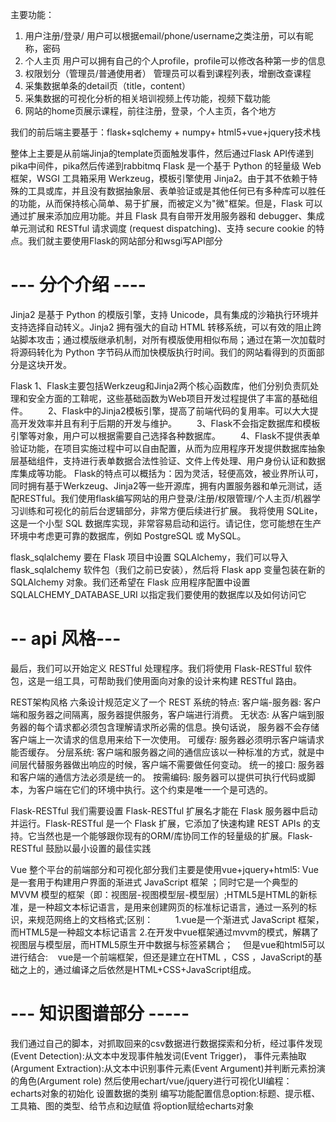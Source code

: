  主要功能：
 1. 用户注册/登录/
 	用户可以根据email/phone/username之类注册，可以有昵称，密码
 2. 个人主页
 	用户可以拥有自己的个人profile，profile可以修改各种第一步的信息
 3. 权限划分（管理员/普通使用者）
 	管理员可以看到课程列表，增删改查课程
 4. 采集数据单条的detail页（title，content）
 5. 采集数据的可视化分析的相关培训视频上传功能，视频下载功能
 6. 网站的home页展示课程，前往注册，登录，个人主页，各个地方

我们的前后端主要基于：flask+sqlchemy + numpy+ html5+vue+jquery技术栈

整体上主要是从前端Jinja的template页面触发事件，然后通过Flask API传递到pika中间件，pika然后传递到rabbitmq
Flask 是一个基于 Python 的轻量级 Web 框架，WSGI 工具箱采用 Werkzeug，模板引擎使用 Jinja2。由于其不依赖于特殊的工具或库，并且没有数据抽象层、表单验证或是其他任何已有多种库可以胜任的功能，从而保持核心简单、易于扩展，而被定义为"微"框架。但是，Flask 可以通过扩展来添加应用功能。并且 Flask 具有自带开发用服务器和 debugger、集成单元测试和 RESTful 请求调度 (request dispatching)、支持 secure cookie 的特点。我们就主要使用Flask的网站部分和wsgi写API部分


# --- 分个介绍 ----
Jinja2 是基于 Python 的模版引擎，支持 Unicode，具有集成的沙箱执行环境并支持选择自动转义。Jinja2 拥有强大的自动 HTML 转移系统，可以有效的阻止跨站脚本攻击；通过模版继承机制，对所有模版使用相似布局；通过在第一次加载时将源码转化为 Python 字节码从而加快模版执行时间。我们的网站看得到的页面部分是这块开发。

Flask
1、Flask主要包括Werkzeug和Jinja2两个核心函数库，他们分别负责阢处理和安全方面的工鞥呢，这些基础函数为Web项目开发过程提供了丰富的基础组件。
　　2、Flask中的Jinja2模板引擎，提高了前端代码的复用率。可以大大提高开发效率并且有利于后期的开发与维护。
　　3、Flask不会指定数据库和模板引擎等对象，用户可以根据需要自己选择各种数据库。
　　4、Flask不提供表单验证功能，在项目实施过程中可以自由配置，从而为应用程序开发提供数据库抽象层基础组件，支持进行表单数据合法性验证、文件上传处理、用户身份认证和数据库集成等功能。
    Flask的特点可以概括为：因为灵活，轻便高效，被业界所认可，同时拥有基于Werkzeug、Jinja2等一些开源库，拥有内置服务器和单元测试，适配RESTful。我们使用flask编写网站的用户登录/注册/权限管理/个人主页/机器学习训练和可视化的前后台逻辑部分，非常方便后续进行扩展。
我将使用 SQLite，这是一个小型 SQL 数据库实现，非常容易启动和运行。请记住，您可能想在生产环境中考虑更可靠的数据库，例如 PostgreSQL 或 MySQL。

flask_sqlalchemy
要在 Flask 项目中设置 SQLAlchemy，我们可以导入 flask_sqlalchemy 软件包（我们之前已安装），然后将 Flask app 变量包装在新的 SQLAlchemy 对象。我们还希望在 Flask 应用程序配置中设置 SQLALCHEMY_DATABASE_URI 以指定我们要使用的数据库以及如何访问它

# -- api 风格--- 
最后，我们可以开始定义 RESTful 处理程序。我们将使用 Flask-RESTful 软件包，这是一组工具，可帮助我们使用面向对象的设计来构建 RESTful 路由。

REST架构风格
六条设计规范定义了一个 REST 系统的特点:
客户端-服务器: 客户端和服务器之间隔离，服务器提供服务，客户端进行消费。
无状态: 从客户端到服务器的每个请求都必须包含理解请求所必需的信息。换句话说， 服务器不会存储客户端上一次请求的信息用来给下一次使用。
可缓存: 服务器必须明示客户端请求能否缓存。
分层系统: 客户端和服务器之间的通信应该以一种标准的方式，就是中间层代替服务器做出响应的时候，客户端不需要做任何变动。
统一的接口: 服务器和客户端的通信方法必须是统一的。
按需编码: 服务器可以提供可执行代码或脚本，为客户端在它们的环境中执行。这个约束是唯一一个是可选的。

Flask-RESTful
我们需要设置 Flask-RESTful 扩展名才能在 Flask 服务器中启动并运行。Flask-RESTful 是一个 Flask 扩展，它添加了快速构建 REST APIs 的支持。它当然也是一个能够跟你现有的ORM/库协同工作的轻量级的扩展。Flask-RESTful 鼓励以最小设置的最佳实践

Vue
整个平台的前端部分和可视化部分我们主要是使用vue+jquery+html5: Vue 是一套用于构建用户界面的渐进式 JavaScript 框架 ；同时它是一个典型的 MVVM 模型的框架（即：视图层-视图模型层-模型层）;HTML5是HTML的新标准，是一种超文本标记语言，是用来创建网页的标准标记语言，通过一系列的标识，来规范网络上的文档格式;区别：
        1.vue是一个渐进式 JavaScript 框架，而HTML5是一种超文本标记语言  2.在开发中vue框架通过mvvm的模式，解耦了视图层与模型层，而HTML5原生开中数据与标签紧耦合；    但是vue和html5可以进行结合:    vue是一个前端框架，但还是建立在HTML ，CSS ，JavaScript的基础之上的，通过编译之后依然是HTML+CSS+JavaScript组成。


# ---  知识图谱部分 -----

我们通过自己的脚本，对抓取回来的csv数据进行数据探索和分析，经过事件发现(Event Detection):从文本中发现事件触发词(Event Trigger)，
事件元素抽取(Argument Extraction):从文本中识别事件元素(Event Argument)并判断元素扮演的角色(Argument role)
然后使用echart/vue/jquery进行可视化UI编程：
echarts对象的初始化
设置数据的类别
编写功能配置信息option:标题、提示框、工具箱、图的类型、给节点和边赋值
将option赋给echarts对象
